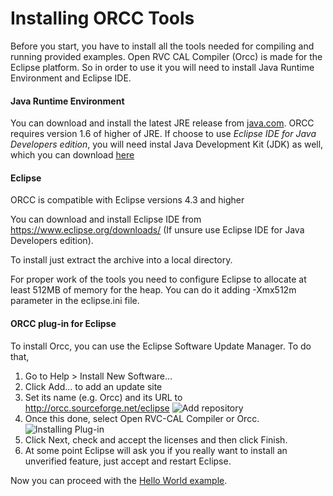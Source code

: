 # Installing ORCC Tools

Before you start, you have to install all the tools needed for compiling and running provided examples.
Open RVC CAL Compiler (Orcc) is made for the Eclipse platform. So in order to use it you will need to install Java Runtime Environment and Eclipse IDE.

#### Java Runtime Environment
You can download and install the latest JRE release from [java.com](https://java.com/en/download/). ORCC requires version 1.6 of higher of JRE. 
If choose to use *Eclipse IDE for Java Developers edition*, you will need instal Java Development Kit (JDK) as well, which you can download [here](http://www.oracle.com/technetwork/java/javase/downloads/index.html)

#### Eclipse
ORCC is compatible with Eclipse versions 4.3 and higher

You can download and install Eclipse IDE from https://www.eclipse.org/downloads/ (If unsure use Eclipse IDE for Java Developers edition).

To install just extract the archive into a local directory.

For proper work of the tools you need to configure Eclipse to allocate at least 512MB of memory for the heap. You can do it adding -Xmx512m parameter in the eclipse.ini file.

#### ORCC plug-in for Eclipse
To install Orcc, you can use the Eclipse Software Update Manager. To do that, 

1. Go to Help > Install New Software...
2. Click Add... to add an update site
3. Set its name (e.g. Orcc) and its URL to http://orcc.sourceforge.net/eclipse
![Add repository](https://raw.githubusercontent.com/eugeneu/rvccaltut/master/images/001_Eclipse_Add_repository.png)
4. Once this done, select Open RVC-CAL Compiler or Orcc.
![Installing Plug-in](https://raw.githubusercontent.com/eugeneu/rvccaltut/master/images/002_Eclipse_Install_plugin.png)
5. Click Next, check and accept the licenses and then click Finish.
6. At some point Eclipse will ask you if you really want to install an unverified feature, just accept and restart Eclipse.

Now you can proceed with the [Hello World example](./src/net/sf/orcc/tutorial/l00HelloWorld).

